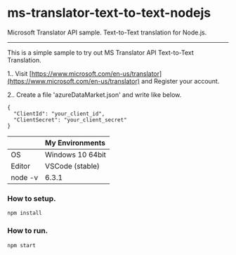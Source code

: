 # ms-translator-text-to-text-nodejs
Microsoft Translator API sample. Text-to-Text translation for Node.js.

---

This is a simple sample to try out MS Translator API Text-to-Text Translation.

1.. Visit [https://www.microsoft.com/en-us/translator](https://www.microsoft.com/en-us/translator) and Register your account.

2.. Create a file 'azureDataMarket.json' and write like below.
```
{
  "ClientId": "your_client_id",
  "ClientSecret": "your_client_secret"
}
```

||My Environments|
|:--|:--|
|OS|Windows 10 64bit|
|Editor|VSCode (stable)|
|node -v|6.3.1|

### How to setup.
```
npm install
```

### How to run.
```
npm start
```